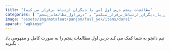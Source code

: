```yaml
---
title: "مطالعات پنجم درس اول (من با دیگران ارتباط برقرار می کنم)"
categories: [ "فصل_اول_مطالعات_اجتماعی_پنجم" , "مطالعات_پنجم" , "آموزش_ابتدایی" , "من_با_دیگران_ارتباط_برقرار_میکنم" , "درس_اول_مطالعات_پنجم" ]
image: "assets/img/motaleat/panjom/fasl_yek/items/dars1"
aparat: "wgkimye"
---
```


تیم دانجو به شما کمک می کند درس اول مطالعات پنجم را به صورت کامل و مفهومی یاد بگیرید .
